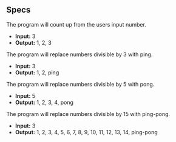 ## Specs

The program will count up from the users input number.
* **Input:** 3
* **Output:** 1, 2, 3

The program will replace numbers divisible by 3 with ping.
* **Input:** 3
* **Output:** 1, 2, ping

The program will replace numbers divisible by 5 with pong.
* **Input:** 5
* **Output:** 1, 2, 3, 4, pong

The program will replace numbers divisible by 15 with ping-pong.
* **Input:** 3
* **Output:** 1, 2, 3, 4, 5, 6, 7, 8, 9, 10, 11, 12, 13, 14, ping-pong
